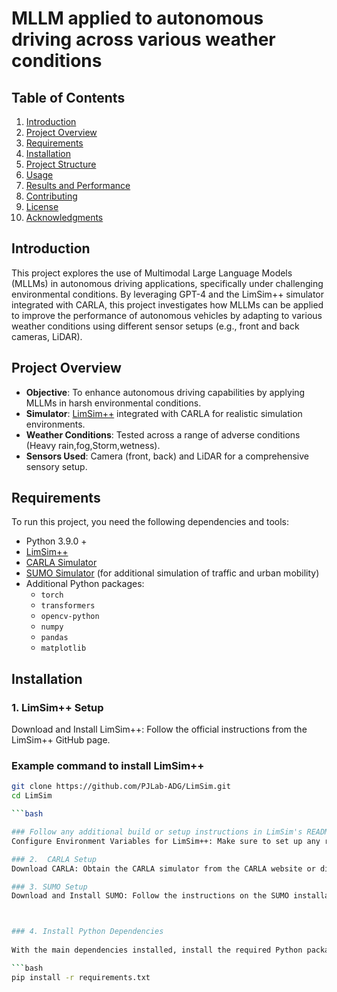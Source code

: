 # MLLM applied to autonomous driving across various weather conditions


## Table of Contents
1. [Introduction](#introduction)
2. [Project Overview](#project-overview)
3. [Requirements](#requirements)
4. [Installation](#installation)
5. [Project Structure](#project-structure)
6. [Usage](#usage)
7. [Results and Performance](#results-and-performance)
8. [Contributing](#contributing)
9. [License](#license)
10. [Acknowledgments](#acknowledgments)





## Introduction
This project explores the use of Multimodal Large Language Models (MLLMs) in autonomous driving applications, specifically under challenging environmental conditions. By leveraging GPT-4 and the LimSim++ simulator integrated with CARLA, this project investigates how MLLMs can be applied to improve the performance of autonomous vehicles by adapting to various weather conditions using different sensor setups (e.g., front and back cameras, LiDAR).

## Project Overview
- **Objective**: To enhance autonomous driving capabilities by applying MLLMs in harsh environmental conditions.
- **Simulator**: [LimSim++](https://github.com/PJLab-ADG/LimSim) integrated with CARLA for realistic simulation environments.
- **Weather Conditions**: Tested across a range of adverse conditions (Heavy rain,fog,Storm,wetness).
- **Sensors Used**: Camera (front, back) and LiDAR for a comprehensive sensory setup.

## Requirements

To run this project, you need the following dependencies and tools:
- Python 3.9.0 +
- [LimSim++](https://github.com/PJLab-ADG/LimSim)
- [CARLA Simulator](https://github.com/carla-simulator/carla)
- [SUMO Simulator](https://www.eclipse.org/sumo/) (for additional simulation of traffic and urban mobility)
- Additional Python packages:
  - `torch`
  - `transformers`
  - `opencv-python`
  - `numpy`
  - `pandas`
  - `matplotlib`
    
 ## Installation

### 1. LimSim++ Setup

Download and Install LimSim++: Follow the official instructions from the LimSim++ GitHub page.


### Example command to install LimSim++

```bash
git clone https://github.com/PJLab-ADG/LimSim.git
cd LimSim

```bash

### Follow any additional build or setup instructions in LimSim's README
Configure Environment Variables for LimSim++: Make sure to set up any required environment variables as outlined in the LimSim++ documentation.

### 2.  CARLA Setup
Download CARLA: Obtain the CARLA simulator from the CARLA website or directly from GitHub.

### 3. SUMO Setup
Download and Install SUMO: Follow the instructions on the SUMO installation guide.



### 4. Install Python Dependencies
   
With the main dependencies installed, install the required Python packages for this project:

```bash
pip install -r requirements.txt


